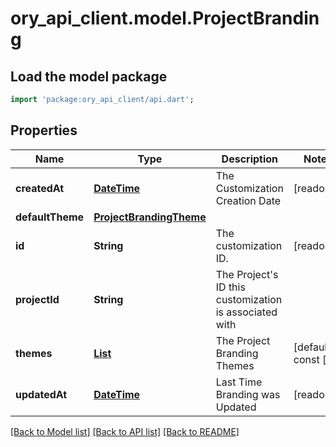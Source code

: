 # ory_api_client.model.ProjectBranding

## Load the model package
```dart
import 'package:ory_api_client/api.dart';
```

## Properties
Name | Type | Description | Notes
------------ | ------------- | ------------- | -------------
**createdAt** | [**DateTime**](DateTime.md) | The Customization Creation Date | [readonly] 
**defaultTheme** | [**ProjectBrandingTheme**](ProjectBrandingTheme.md) |  | 
**id** | **String** | The customization ID. | [readonly] 
**projectId** | **String** | The Project's ID this customization is associated with | 
**themes** | [**List<ProjectBrandingTheme>**](ProjectBrandingTheme.md) | The Project Branding Themes | [default to const []]
**updatedAt** | [**DateTime**](DateTime.md) | Last Time Branding was Updated | [readonly] 

[[Back to Model list]](../README.md#documentation-for-models) [[Back to API list]](../README.md#documentation-for-api-endpoints) [[Back to README]](../README.md)


